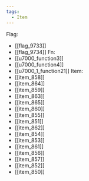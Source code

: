 ```yaml
---
tags:
  - Item
---
```

Flag:
- [[flag_9733]]
- [[flag_9734]]
Fn:
- [[u7000_function3]]
- [[u7000_function4]]
- [[u7000_1_function21]]
Item:
- [[item_858]]
- [[item_864]]
- [[item_859]]
- [[item_863]]
- [[item_865]]
- [[item_860]]
- [[item_855]]
- [[item_851]]
- [[item_862]]
- [[item_854]]
- [[item_853]]
- [[item_861]]
- [[item_856]]
- [[item_857]]
- [[item_852]]
- [[item_850]]
